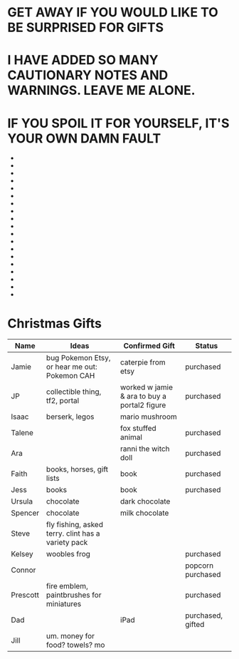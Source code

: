 # GET AWAY IF YOU WOULD LIKE TO BE SURPRISED FOR GIFTS
# I HAVE ADDED SO MANY CAUTIONARY NOTES AND WARNINGS. LEAVE ME ALONE.
# IF YOU SPOIL IT FOR YOURSELF, IT'S YOUR OWN DAMN FAULT
-
-
-
-
-
-
-
-
-
-
-
-
-
-
-
-
-
-
-

# Christmas Gifts 

| Name | Ideas| Confirmed Gift|  Status |
| --- | ------| ----------- | --------|
|Jamie| bug Pokemon Etsy, or hear me out: Pokemon CAH | caterpie from etsy | purchased
| JP | collectible thing, tf2, portal | worked w jamie & ara to buy a portal2 figure | purchased
| Isaac | berserk, legos | mario mushroom 
| Talene | | fox stuffed animal |purchased | 
| Ara | | ranni the witch doll |purchased|
|Faith | books, horses, gift lists | book | purchased | 
| Jess| books | book | purchased | 
|Ursula| chocolate | dark chocolate | 
|Spencer| chocolate| milk chocolate| 
| Steve| fly fishing, asked terry. clint has a variety pack | | 
| Kelsey| woobles frog | | purchased | 
| Connor|  | | popcorn purchased|  
| Prescott| fire emblem, paintbrushes for miniatures | |purchased
|Dad | | iPad |  purchased, gifted
|Jill | um. money for food? towels? mo | |
